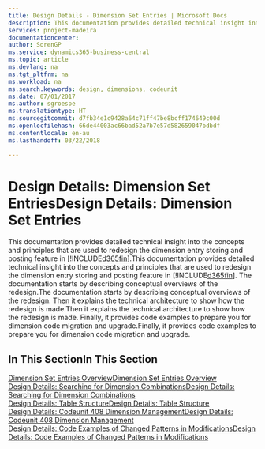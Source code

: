 ```yaml
---
title: Design Details - Dimension Set Entries | Microsoft Docs
description: This documentation provides detailed technical insight into the concepts and principles that are used to redesign the dimension entry storing and posting feature.
services: project-madeira
documentationcenter: 
author: SorenGP
ms.service: dynamics365-business-central
ms.topic: article
ms.devlang: na
ms.tgt_pltfrm: na
ms.workload: na
ms.search.keywords: design, dimensions, codeunit
ms.date: 07/01/2017
ms.author: sgroespe
ms.translationtype: HT
ms.sourcegitcommit: d7fb34e1c9428a64c71ff47be8bcff174649c00d
ms.openlocfilehash: 66de44003ac66bad52a7b7e57d582659047bdbdf
ms.contentlocale: en-au
ms.lasthandoff: 03/22/2018

---
```

# <a name="design-details-dimension-set-entries"></a><span data-ttu-id="a634f-103">Design Details: Dimension Set Entries</span><span class="sxs-lookup"><span data-stu-id="a634f-103">Design Details: Dimension Set Entries</span></span>
<span data-ttu-id="a634f-104">This documentation provides detailed technical insight into the concepts and principles that are used to redesign the dimension entry storing and posting feature in [!INCLUDE[d365fin](includes/d365fin_md.md)].</span><span class="sxs-lookup"><span data-stu-id="a634f-104">This documentation provides detailed technical insight into the concepts and principles that are used to redesign the dimension entry storing and posting feature in [!INCLUDE[d365fin](includes/d365fin_md.md)].</span></span> <span data-ttu-id="a634f-105">The documentation starts by describing conceptual overviews of the redesign.</span><span class="sxs-lookup"><span data-stu-id="a634f-105">The documentation starts by describing conceptual overviews of the redesign.</span></span> <span data-ttu-id="a634f-106">Then it explains the technical architecture to show how the redesign is made.</span><span class="sxs-lookup"><span data-stu-id="a634f-106">Then it explains the technical architecture to show how the redesign is made.</span></span> <span data-ttu-id="a634f-107">Finally, it provides code examples to prepare you for dimension code migration and upgrade.</span><span class="sxs-lookup"><span data-stu-id="a634f-107">Finally, it provides code examples to prepare you for dimension code migration and upgrade.</span></span>  

## <a name="in-this-section"></a><span data-ttu-id="a634f-108">In This Section</span><span class="sxs-lookup"><span data-stu-id="a634f-108">In This Section</span></span>  
[<span data-ttu-id="a634f-109">Dimension Set Entries Overview</span><span class="sxs-lookup"><span data-stu-id="a634f-109">Dimension Set Entries Overview</span></span>](design-details-dimension-set-entries-overview.md)  
[<span data-ttu-id="a634f-110">Design Details: Searching for Dimension Combinations</span><span class="sxs-lookup"><span data-stu-id="a634f-110">Design Details: Searching for Dimension Combinations</span></span>](design-details-searching-for-dimension-combinations.md)  
[<span data-ttu-id="a634f-111">Design Details: Table Structure</span><span class="sxs-lookup"><span data-stu-id="a634f-111">Design Details: Table Structure</span></span>](design-details-table-structure.md)  
[<span data-ttu-id="a634f-112">Design Details: Codeunit 408 Dimension Management</span><span class="sxs-lookup"><span data-stu-id="a634f-112">Design Details: Codeunit 408 Dimension Management</span></span>](design-details-codeunit-408-dimension-management.md)  
[<span data-ttu-id="a634f-113">Design Details: Code Examples of Changed Patterns in Modifications</span><span class="sxs-lookup"><span data-stu-id="a634f-113">Design Details: Code Examples of Changed Patterns in Modifications</span></span>](design-details-code-examples-of-changed-patterns-in-modifications.md)


